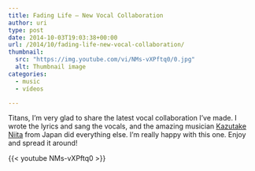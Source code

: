 ```yaml
---
title: Fading Life – New Vocal Collaboration
author: uri
type: post
date: 2014-10-03T19:03:38+00:00
url: /2014/10/fading-life-new-vocal-collaboration/
thumbnail:
  src: "https://img.youtube.com/vi/NMs-vXPftq0/0.jpg"
  alt: Thumbnail image
categories:
  - music
  - vídeos

---
```

Titans, I&#8217;m very glad to share the latest vocal collaboration I&#8217;ve made. I wrote the lyrics and sang the vocals, and the amazing musician [Kazutake Niita][1] from Japan did everything else. I&#8217;m really happy with this one. Enjoy and spread it around!

{{< youtube NMs-vXPftq0 >}}</iframe>

 [1]: https://soundcloud.com/ractica/